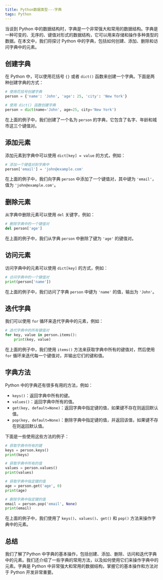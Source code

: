 ```yaml
---
title: Python数据类型---字典
tags: Python
---
```


当谈到 Python 中的数据结构时，字典是一个非常强大和常用的数据结构。字典是一种可变的、无序的、键值对形式的数据结构，它可以用来存储和操作多种类型的数据。在本文中，我们将探讨 Python 中的字典，包括如何创建、添加、删除和访问字典中的元素。<!--more-->

## 创建字典

在 Python 中，可以使用花括号 `{}` 或者 `dict()` 函数来创建一个字典。下面是两种创建字典的方式：

```python
# 使用花括号创建字典
person = {'name': 'John', 'age': 25, 'city': 'New York'}

# 使用 dict() 函数创建字典
person = dict(name='John', age=25, city='New York')
```

在上面的例子中，我们创建了一个名为 `person` 的字典，它包含了名字、年龄和城市这三个键值对。

## 添加元素

添加元素到字典中可以使用 `dict[key] = value` 的方式，例如：

```python
# 添加一个键值对到字典中
person['email'] = 'john@example.com'
```

在上面的例子中，我们向字典 `person` 中添加了一个键值对，其中键为 `'email'`，值为 `'john@example.com'`。

## 删除元素

从字典中删除元素可以使用 `del` 关键字，例如：

```python
# 删除字典中的一个键值对
del person['age']
```

在上面的例子中，我们从字典 `person` 中删除了键为 `'age'` 的键值对。

## 访问元素

访问字典中的元素可以使用 `dict[key]` 的方式，例如：

```python
# 访问字典中的一个键值对
print(person['name'])
```

在上面的例子中，我们访问了字典 `person` 中键为 `'name'` 的值，输出为 `'John'`。

## 迭代字典

我们可以使用 `for` 循环来迭代字典中的元素，例如：

```python
# 迭代字典中的所有键值对
for key, value in person.items():
    print(key, value)
```

在上面的例子中，我们使用 `items()` 方法来获取字典中所有的键值对，然后使用 `for` 循环来迭代每一个键值对，并输出它们的键和值。

## 字典方法

Python 中的字典还有很多有用的方法，例如：

- `keys()`：返回字典中所有的键。
- `values()`：返回字典中所有的值。
- `get(key, default=None)`：返回字典中指定键的值，如果键不存在则返回默认值。
- `pop(key, default=None)`：删除字典中指定键的值，并返回该值，如果键不存在则返回默认值。

下面是一些使用这些方法的例子：

```python
# 获取字典中所有的键
keys = person.keys()
print(keys)

# 获取字典中所有的值
values = person.values()
print(values)

# 获取字典中指定键的值
age = person.get('age', 0)
print(age)

# 删除字典中指定键的值
email = person.pop('email', None)
print(email)
```

在上面的例子中，我们使用了 `keys()`、`values()`、`get()` 和 `pop()` 方法来操作字典中的元素。

## 总结

我们了解了Python 中字典的基本操作，包括创建、添加、删除、访问和迭代字典中的元素。我们还介绍了一些字典的常用方法，以及如何使用它们来操作字典中的元素。字典是 Python 中非常强大和常用的数据结构，掌握它的基本操作和方法对于 Python 开发非常重要。